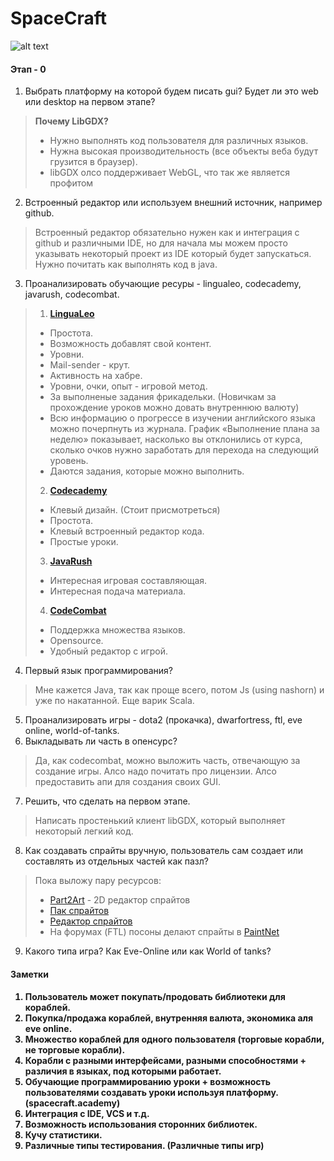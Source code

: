# SpaceCraft

![alt text](http://vignette2.wikia.nocookie.net/war-among-the-stars/images/6/69/Spacecraft_2_by_ixt_drawing_evolved-d5q1swj.jpg/revision/latest?cb=20130626055821 "Logo Title Text 1")

<h4>Этап - 0</h4>

1. Выбрать платформу на которой будем писать gui? Будет ли это web или desktop на первом этапе? 

 > **Почему LibGDX?**
 > * Нужно выполнять код пользователя для различных языков. 
 > * Нужна высокая производительность (все объекты веба будут грузится в браузер). 
 > * libGDX олсо поддерживает WebGL, что так же является профитом
 
2. Встроенный редактор или используем внешний источник, например github.

  > Встроенный редактор обязательно нужен как и интеграция с github и различными IDE, но для начала мы 
  > можем просто указывать некоторый проект из IDE который будет запускаться. Нужно почитать как выполнять
  > код в java.

3. Проанализировать обучающие ресуры - lingualeo, codecademy, javarush, codecombat.
 
 > 1. **[LinguaLeo](http://lingualeo.com/)**
 >  * Простота.
 >  * Возможность добавлят свой контент.
 >  * Уровни.
 >  * Mail-sender - крут.
 >  * Активность на хабре.
 >  * Уровни, очки, опыт - игровой метод.
 >  * За выполненые задания фрикадельки. (Новичкам за прохождение уроков можно довать внутреннюю валюту)
 >  * Всю информацию о прогрессе в изучении английского языка можно почерпнуть из журнала. График «Выполнение плана за неделю» показывает, насколько вы отклонились от курса, сколько очков нужно заработать для перехода на следующий уровень.
 >  * Даются задания, которые можно выполнить.
 > 2. **[Codecademy](http://www.codecademy.com/)**
 >  * Клевый дизайн. (Стоит присмотреться)
 >  * Простота.
 >  * Клевый встроенный редактор кода.
 >  * Простые уроки.
 > 3. **[JavaRush](http://javarush.ru/main.html)**
 >  * Интересная игровая составляющая.
 >  * Интересная подача материала.
 > 4. **[CodeCombat](http://codecombat.com/)**
 >  * Поддержка множества языков.
 >  * Opensource.
 >  * Удобный редактор с игрой.

4. Первый язык программирования?
  
  > Мне кажется Java, так как проще всего, потом Js (using nashorn) и уже по накатанной.
  > Еще варик Scala.

5. Проанализировать игры - dota2 (прокачка), dwarfortress, ftl, eve online, world-of-tanks.
6. Выкладывать ли часть в опенсурс?

  > Да, как codecombat, можно выложить часть, отвечающую за создание игры. Алсо надо почитать про лицензии.
  > Алсо предоставить апи для создания своих GUI.
  
7. Решить, что сделать на первом этапе.

  > Написать простенький клиент libGDX, который выполняет некоторый легкий код.

8. Как создавать спрайты вручную, пользователь сам создает или составлять из отдельных частей как пазл?
 
 > Пока выложу пару ресурсов:
 > * [Part2Art](http://sourceforge.net/projects/part2art/) - 2D редактор спрайтов
 > * [Пак спрайтов](http://millionthvector.blogspot.ru/p/free-sprites.html)
 > * [Редактор спрайтов](http://www.piskelapp.com/)
 > * На форумах (FTL) посоны делают спрайты в [PaintNet](http://www.getpaint.net/index.html)

9. Какого типа игра? Как Eve-Online или как World of tanks?
<h4>Заметки<h4/>

1. Пользователь может покупать/продовать библиотеки для кораблей.
2. Покупка/продажа кораблей, внутренняя валюта, экономика аля eve online.
3. Множество кораблей для одного пользователя (торговые корабли, не торговые корабли).
4. Корабли с разными интерфейсами, разными способностями + различия в языках, под которыми работает.
5. Обучающие программированию уроки + возможность пользователями создавать уроки используя платформу. (spacecraft.academy)
6. Интеграция с IDE, VCS и т.д.
7. Возможность использования сторонних библиотек.
8. Кучу статистики.
9. Различные типы тестирования. (Различные типы игр)
